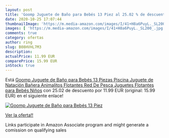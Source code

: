```yaml
---
layout: post
title: 'Goomp Juguete de Baño para Bebés 13 Piez al 25.02 % de descuento'
date: 2020-10-25 17:07:44
thumbnailImage: 'https://m.media-amazon.com/images/I/41+H8a6PuyL._SL200_.jpg'
images: [ 'https://m.media-amazon.com/images/I/41+H8a6PuyL._SL200_.jpg' ]
comments: true
category: ofertas
author: ring
slug: B08HVHL7M3
description:
actualPrice: 11.99 EUR
comparePrice: 15.99 EUR
inStock: true
---
```


Está [Goomp Juguete de Baño para Bebés 13 Piezas Piscina Juguete de Natación Bañera Animalitos Flotantes Red De Pesca Juguetes Flotantes para Bebés Niños](https://www.amazon.es/dp/B08HVHL7M3/?tag=tolees-21) con 25.02 de descuento por 11.99 EUR (original: 15.99 EUR) en el siguiente enlace!

[![Goomp Juguete de Baño para Bebés 13 Piez](https://m.media-amazon.com/images/I/41+H8a6PuyL._SL200_.jpg)](https://www.amazon.es/dp/B08HVHL7M3/?tag=tolees-21)

[Ver la oferta!!](https://www.amazon.es/dp/B08HVHL7M3/?tag=tolees-21)

Links participate in Amazon Associate program and might generate a comission on qualifying sales


